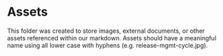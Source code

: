 # Assets

This folder was created to store images, external documents, or other assets referenced within our markdown. Assets should have a meaningful name using all lower case with hyphens (e.g. release-mgmt-cycle.jpg).
